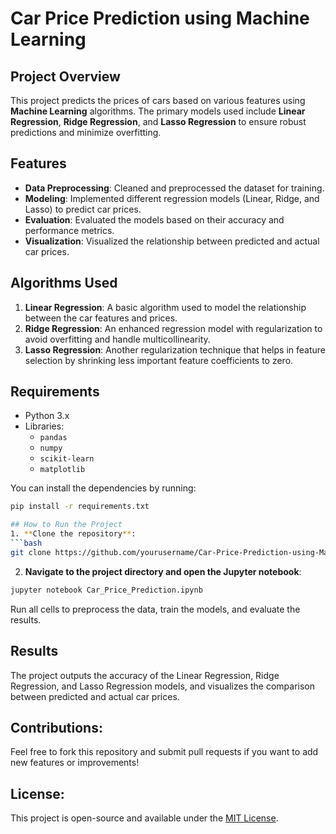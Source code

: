 # Car Price Prediction using Machine Learning

## Project Overview
This project predicts the prices of cars based on various features using **Machine Learning** algorithms. The primary models used include **Linear Regression**, **Ridge Regression**, and **Lasso Regression** to ensure robust predictions and minimize overfitting.

## Features
- **Data Preprocessing**: Cleaned and preprocessed the dataset for training.
- **Modeling**: Implemented different regression models (Linear, Ridge, and Lasso) to predict car prices.
- **Evaluation**: Evaluated the models based on their accuracy and performance metrics.
- **Visualization**: Visualized the relationship between predicted and actual car prices.

## Algorithms Used
1. **Linear Regression**: A basic algorithm used to model the relationship between the car features and prices.
2. **Ridge Regression**: An enhanced regression model with regularization to avoid overfitting and handle multicollinearity.
3. **Lasso Regression**: Another regularization technique that helps in feature selection by shrinking less important feature coefficients to zero.

## Requirements
- Python 3.x
- Libraries:
  - `pandas`
  - `numpy`
  - `scikit-learn`
  - `matplotlib`

You can install the dependencies by running:

```bash
pip install -r requirements.txt

## How to Run the Project
1. **Clone the repository**:
```bash
git clone https://github.com/yourusername/Car-Price-Prediction-using-Machine-Learning.git
```
2. **Navigate to the project directory and open the Jupyter notebook**:
```bash
jupyter notebook Car_Price_Prediction.ipynb
```
Run all cells to preprocess the data, train the models, and evaluate the results.

## Results
The project outputs the accuracy of the Linear Regression, Ridge Regression, and Lasso Regression models, and visualizes the comparison between predicted and actual car prices.


## Contributions:
Feel free to fork this repository and submit pull requests if you want to add new features or improvements!

## License:
This project is open-source and available under the [MIT License](LICENSE).
